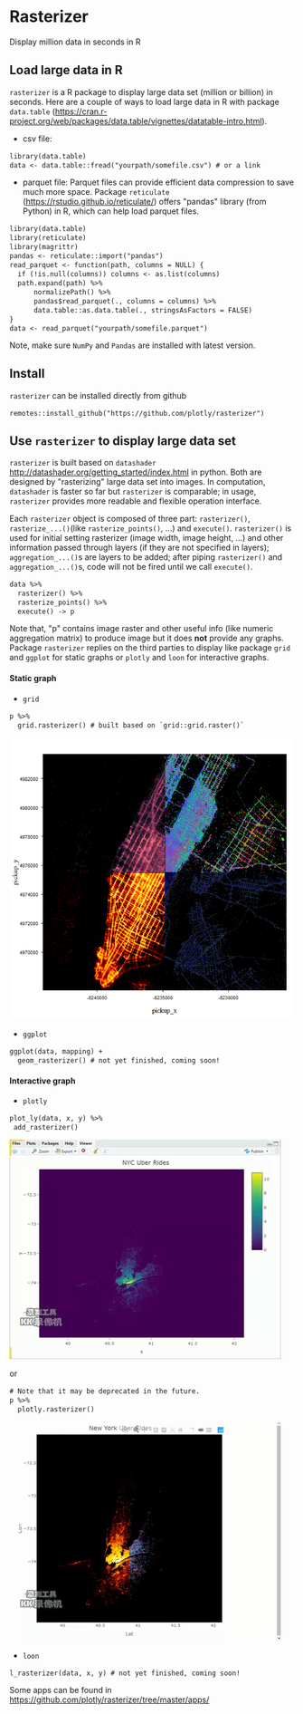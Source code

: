 # Rasterizer

Display million data in seconds in R

## Load large data in R

`rasterizer` is a R package to display large data set (million or billion) in seconds. 
Here are a couple of ways to load large data in R with package `data.table` (https://cran.r-project.org/web/packages/data.table/vignettes/datatable-intro.html).

* csv file:
```
library(data.table)
data <- data.table::fread("yourpath/somefile.csv") # or a link
```

* parquet file:
Parquet files can provide efficient data compression to save much more space. Package `reticulate` (https://rstudio.github.io/reticulate/) offers "pandas" library (from Python) in R, which can help load parquet files.
```
library(data.table)
library(reticulate)
library(magrittr)
pandas <- reticulate::import("pandas")
read_parquet <- function(path, columns = NULL) {
  if (!is.null(columns)) columns <- as.list(columns)
  path.expand(path) %>% 
      normalizePath() %>%
      pandas$read_parquet(., columns = columns) %>%
      data.table::as.data.table(., stringsAsFactors = FALSE)
}
data <- read_parquet("yourpath/somefile.parquet")
```
Note, make sure `NumPy` and `Pandas` are installed with latest version.

## Install

`rasterizer` can be installed directly from github

```
remotes::install_github("https://github.com/plotly/rasterizer")
```

## Use `rasterizer` to display large data set

`rasterizer` is built based on `datashader` http://datashader.org/getting_started/index.html in python. Both are designed by "rasterizing" large data set into images. In computation, `datashader` is faster so far but `rasterizer` is comparable; in usage, `rasterizer` provides more readable and flexible operation interface. 

Each `rasterizer` object is composed of three part: `rasterizer()`, `rasterize_...()`(like `rasterize_points()`, ...) and `execute()`. `rasterizer()` is used for initial setting rasterizer (image width, image height, ...) and other information passed through layers (if they are not specified in layers); `aggregation_...()`s are layers to be added; after piping `rasterizer()` and `aggregation_...()`s, code will not be fired until we call `execute()`.

```
data %>%
  rasterizer() %>% 
  rasterize_points() %>% 
  execute() -> p
```

Note that, "p" contains image raster and other useful info (like numeric aggregation matrix) to produce image but it does **not** provide any graphs. Package `rasterizer` replies on the third parties to display like package `grid` and `ggplot` for static graphs or `plotly` and `loon` for interactive graphs.

#### Static graph

* `grid`
```
p %>%
  grid.rasterizer() # built based on `grid::grid.raster()`
```
![grid.rasterizer()](man/figures/grid_rasterizer.png)

* `ggplot`
```
ggplot(data, mapping) + 
  geom_rasterizer() # not yet finished, coming soon!
```

#### Interactive graph

* `plotly`
```
plot_ly(data, x, y) %>%
 add_rasterizer()
```
![add_rasterizer()](man/figures/add_rasterizer.gif)

or

```
# Note that it may be deprecated in the future.
p %>% 
  plotly.rasterizer()
```
![plotly.rasterizer()](man/figures/plotly_rasterizer.gif)

* `loon`
```
l_rasterizer(data, x, y) # not yet finished, coming soon!
```
Some apps can be found in https://github.com/plotly/rasterizer/tree/master/apps/